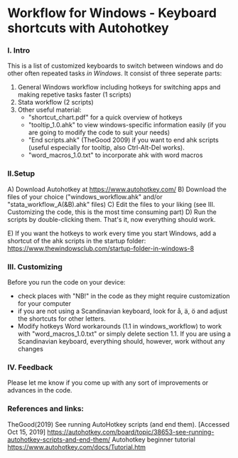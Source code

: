 # Workflow for Windows - Keyboard shortcuts with Autohotkey

### I. Intro
This is a list of customized keyboards to switch between windows and do other often repeated tasks *in Windows*. It consist of three seperate parts:
1) General Windows workflow including hotkeys for switching apps and making repetive tasks faster (1 scripts)
2) Stata workflow (2 scripts)
3) Other useful material:
	- "shortcut_chart.pdf" for a quick overview of hotkeys
	- "tooltip_1.0.ahk" to view windows-specific information easily (if you are going to modify the code to suit your needs)
	- "End scripts.ahk" (TheGood 2009) if you want to end ahk scripts (useful especially for tooltip, also Ctrl-Alt-Del works).
	- "word_macros_1.0.txt" to incorporate ahk with word macros
	
### II.Setup
A) Download Autohotkey at https://www.autohotkey.com/
B) Download the files of your choice ("windows_workflow.ahk" and/or "stata_workflow_A(&B).ahk" files)
C) Edit the files to your liking (see III. Customizing the code, this is the most time consuming part)
D) Run the scripts by double-clicking them. 
That's it, now everything should work.

E) If you want the hotkeys to work every time you start Windows, add a shortcut of the ahk scripts in the startup folder:
https://www.thewindowsclub.com/startup-folder-in-windows-8

### III. Customizing
Before you run the code on your device:
- check places with "NB!" in the code as they might require customization for your computer
- if you are not using a Scandinavian keyboard, look for å, ä, ö and adjust the shortcuts for other letters.
- Modify hotkeys Word workarounds (1.1 in windows_workflow) to work with "word_macros_1.0.txt" or simply delete section 1.1. If you are using a Scandinavian keyboard, everything should, however, work without any changes

### IV. Feedback
Please let me know if you come up with any sort of improvements or advances in the code.

### References and links:
TheGood(2019) See running AutoHotkey scripts (and end them). [Accessed Oct 15, 2019] https://autohotkey.com/board/topic/38653-see-running-autohotkey-scripts-and-end-them/
Autohotkey beginner tutorial https://www.autohotkey.com/docs/Tutorial.htm
